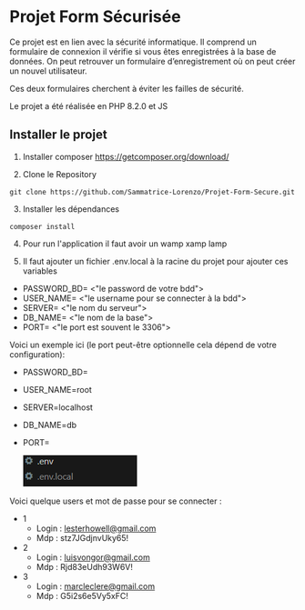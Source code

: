 # Projet Form Sécurisée

Ce projet est en lien avec la sécurité informatique. Il comprend un formulaire de connexion il vérifie si vous êtes enregistrées à la base de données.
On peut retrouver un formulaire d’enregistrement où on peut créer un nouvel utilisateur.

Ces deux formulaires cherchent à éviter les failles de sécurité.

Le projet a été réalisée en PHP 8.2.0 et JS
## Installer le projet
1) Installer composer https://getcomposer.org/download/

2) Clone le Repository
```
git clone https://github.com/Sammatrice-Lorenzo/Projet-Form-Secure.git
```
3) Installer les dépendances  

```
composer install
```

4) Pour run l'application il faut avoir un wamp xamp lamp

5) Il faut ajouter un fichier .env.local à la racine du projet pour ajouter ces variables
- PASSWORD_BD= <"le password de votre bdd">
- USER_NAME= <"le username pour se connecter à la bdd">
- SERVER= <"le nom du serveur">
- DB_NAME= <"le nom de la base">
- PORT= <"le port est souvent le 3306">

Voici un exemple ici (le port peut-être optionnelle cela dépend de votre configuration):
- PASSWORD_BD=
- USER_NAME=root
- SERVER=localhost
- DB_NAME=db
- PORT=


    <img src='img/env.local.png'>

Voici quelque users et mot de passe pour se connecter : 
- 1
    - Login : lesterhowell@gmail.com
    - Mdp : stz7JGdjnvUky65!
- 2
    - Login : luisvongor@gmail.com
    - Mdp : Rjd83eUdh93W6V!
- 3
    - Login : marcleclere@gmail.com
    - Mdp : G5i2s6e5Vy5xFC!